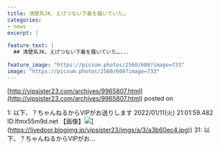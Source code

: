 ```yaml
---
title: 清楚系JK、えげつない下着を履いていた…
categories:
- news
excerpt: |
  
feature_text: |
  ## 清楚系JK、えげつない下着を履いていた…...
  
feature_image: "https://picsum.photos/2560/600?image=733"
image: "https://picsum.photos/2560/600?image=733"
---
```


[http://vipsister23.com/archives/9965807.html](http://vipsister23.com/archives/9965807.html)
posted on 

<!--more-->

1: 以下、？ちゃんねるからVIPがお送りします 2022/01/11(火) 21:01:59.482 ID:lfmx55m9d.net 【画像】![](https://livedoor.blogimg.jp/vipsister23/imgs/5/d/5db6b4fa.jpg[https://livedoor.blogimg.jp/vipsister23/imgs/a/3/a3b60ec4.jpg)](https://livedoor.blogimg.jp/vipsister23/imgs/a/3/a3b60ec4.jpg)) 31: 以下、？ちゃんねるからVIPがお...
